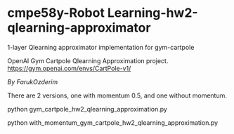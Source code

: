 # cmpe58y-Robot Learning-hw2-qlearning-approximator
1-layer Qlearning approximator implementation for gym-cartpole 

OpenAI Gym Cartpole Qlearning Approximation project.  
https://gym.openai.com/envs/CartPole-v1/

_By FarukOzderim_


There are 2 versions, one with momentum 0.5, and one without momentum.

python gym_cartpole_hw2_qlearning_approximation.py

python with_momentum_gym_cartpole_hw2_qlearning_approximation.py
